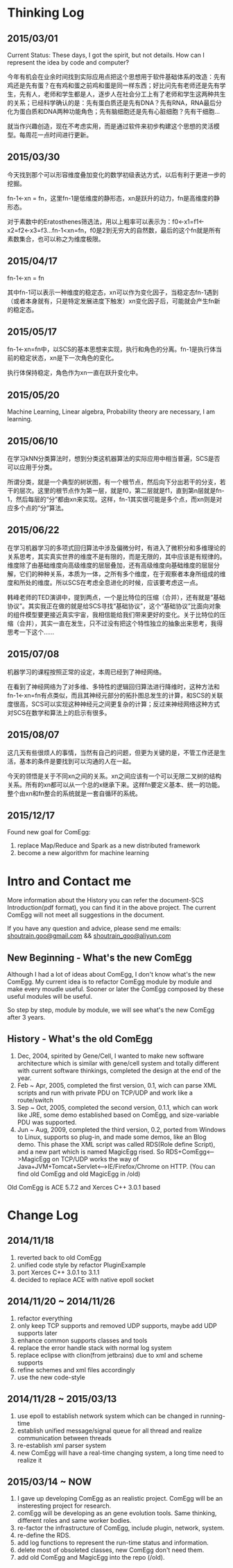 Thinking Log
==================
2015/03/01
---------
Current Status: These days, I got the spirit, but not details.  How can I represent the idea by code and computer?

今年有机会在业余时间找到实际应用点把这个思想用于软件基础体系的改造：先有鸡还是先有蛋？在有鸡和蛋之前鸡和蛋是同一样东西；好比问先有老师还是先有学生，先有人，老师和学生都是人，逐步人在社会分工上有了老师和学生这两种共生的关系；已经科学确认的是：先有蛋白质还是先有DNA？先有RNA，RNA最后分化为蛋白质和DNA两种功能角色；先有脑细胞还是先有心脏细胞？先有干细胞…

就当作兴趣创造，现在不考虑实用，而是通过软件来初步构建这个思想的灵活模型。每周花一点时间进行更新。

2015/03/30
---------
今天找到那个可以形容维度叠加变化的数学初级表达方式，以后有利于更进一步的挖掘。

fn-1<-xn = fn，这里fn-1是低维度的静形态，xn是跃升的动力，fn是高维度的静形态。

对于素数中的Eratosthenes筛选法，用以上粗率可以表示为：f0<-x1=f1<-x2=f2<-x3=f3...fn-1<xn=fn，f0是2到无穷大的自然数，最后的这个fn就是所有素数集合，也可以称之为维度极限。

2015/04/17
---------
fn-1<-xn = fn

其中fn-1可以表示一种维度的稳定态，xn可以作为变化因子，当稳定态fn-1遇到（或者本身就有，只是特定发展进度下触发）xn变化因子后，可能就会产生fn新的稳定态。

2015/05/17
---------
fn-1<-xn=fn中，以SCS的基本思想来实现，执行和角色的分离。fn-1是执行体当前的稳定状态，xn是下一次角色的变化。

执行体保持稳定，角色作为xn一直在跃升变化中。

2015/05/20
---------
Machine Learning, Linear algebra, Probability theory are necessary, I am learning.

2015/06/10
---------
在学习kNN分类算法时，想到分类这机器算法的实际应用中相当普遍，SCS是否可以应用于分类。

所谓分类，就是一个典型的树状图，有一个根节点，然后向下分出若干的分支，若干的层次。这里的根节点作为第一层，就是f0，第二层就是f1，直到第n层就是fn-1，然后每层的“分”都由xn来实现。这样，fn-1其实很可能是多个点，而xn则是对应多个点的“分”算法。

2015/06/22
---------
在学习机器学习的多项式回归算法中涉及偏微分时，有进入了微积分和多维理论的关系思考，其实真实世界的维度不是有限的，而是无限的，其中应该是有规律的。维度除了由基础维度向高级维度的层层叠加，还有高级维度向基础维度的层层分解，它们的种种关系，本质为一体，之所有多个维度，在于观察者本身所组成的维度和所处的维度。所以SCS在考虑全息进化的时候，应该要考虑这一点。

韩峰老师的TED演讲中，提到两点，一个是比特位的压缩（合并），还有就是“基础协议”。其实我正在做的就是给SCS寻找“基础协议”，这个“基础协议”比面向对象的组件模型要更接近真实宇宙，我相信能给我们带来更好的变化。关于比特位的压缩（合并），其实一直在发生，只不过没有把这个特性独立的抽象出来思考，我得思考一下这个……

2015/07/08
---------
机器学习的课程按照正常的设定，本周已经到了神经网络。

在看到了神经网络为了对多维、多特性的逻辑回归算法进行降维时，这种方法和fn-1<-xn=fn有点类似，而且其神经元部分的拓扑图总发生的计算，和SCS的关联度很高，SCS可以实现这种神经元之间更复杂的计算；反过来神经网络这种方式对SCS在数学和算法上的启示有很多。

2015/08/07
---------
这几天有些很烦人的事情，当然有自己的问题，但更为关键的是，不管工作还是生活，基本的条件是要找到可以沟通的人在一起。

今天的领悟是关于不同xn之间的关系。xn之间应该有一个可以无限二叉树的结构关系。所有的xn都可以从一个总的x继承下来。这样fn要定义基本、统一的功能。整个由xn和fn整合的系统就是一套自循环的系统。

2015/12/17
---------
Found new goal for ComEgg:
1. replace Map/Reduce and Spark as a new distributed framework
2. become a new algorithm for machine learning

Intro and Contact me
==================
More information about the History you can refer the document-SCS Introduction(pdf format), you can find it in the above project.  The current ComEgg will not meet all suggestions in the document. 

If you have any question and advice, please send me emails: shoutrain.goo@gmail.com && shoutrain_goo@aliyun.com

New Beginning - What's the new ComEgg
---------
Although I had a lot of ideas about ComEgg, I don't know what's the new ComEgg.  My current idea is to refactor ComEgg module by module and make every moudle useful.  Sooner or later the ComEgg composed by these useful modules will be useful.

So step by step, module by module, we will see what's the new ComEgg after 3 years.

History - What's the old ComEgg
---------
1. Dec, 2004, spirited by Gene/Cell, I wanted to make new software architecture which is similar with gene/cell system and totally different with current software thinkings, completed the design at the end of the year.
2. Feb ~ Apr, 2005, completed the first version, 0.1, wich can parse XML scripts and run with private PDU on TCP/UDP and work like a route/switch
3. Sep ~ Oct, 2005, completed the second version, 0.1.1, which can work like JRE, some demo established based on ComEgg, and size-variable PDU was supported.
4. Jun ~ Aug, 2009, completed the third version, 0.2, ported from Windows to Linux, supports so plug-in, and made some demos, like an Blog demo.  This phase the XML script was called RDS(Role define Script), and a new part which is named MagicEgg rised.  So RDS+ComEgg<-->MagicEgg on TCP/UDP works the way of Java+JVM+Tomcat+Servlet<-->IE/Firefox/Chrome on HTTP. (You can find old ComEgg and old MagicEgg in /old)

Old ComEgg is ACE 5.7.2 and Xerces C++ 3.0.1 based

Change Log
==================
2014/11/18
---------
1. reverted back to old ComEgg
2. unified code style by refactor PluginExample
3. port Xerces C++ 3.0.1 to 3.1.1
4. decided to replace ACE with native epoll socket

2014/11/20 ~ 2014/11/26
---------
1. refactor everything
2. only keep TCP supports and removed UDP supports, maybe add UDP supports later
3. enhance common supports classes and tools
4. replace the error handle stack with normal log system
5. replace eclipse with clion(from jetbrains) due to xml and scheme supports
6. refine schemes and xml files accordingly
7. use the new code-style

2014/11/28 ~ 2015/03/13
---------
1. use epoll to establish network system which can be changed in running-time
2. establish unified message/signal queue for all thread and realize communication between threads
3. re-establish xml parser system
4. new ComEgg will have a real-time changing system, a long time need to realize it

2015/03/14 ~ NOW
---------
1. I gave up developing ComEgg as an realistic project. ComEgg will be an insteresting project for research. 
2. comEgg will be developing as an gene evolution tools.  Same thinking, different roles and same worker bodies.
3. re-factor the infrastructure of ComEgg, include plugin, network, system.
4. re-define the RDS.
5. add log functions to represent the run-time status and information.
6. delete most of obsoleted classes, new ComEgg don't need them.
7. add old ComEgg and MagicEgg into the repo (/old).

